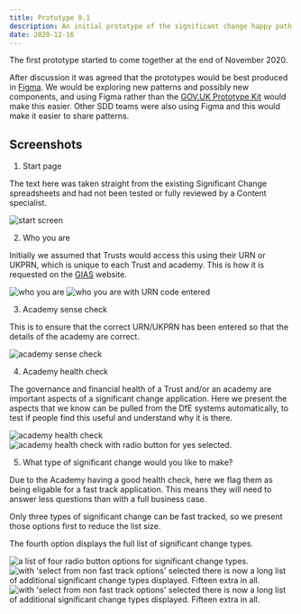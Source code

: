 ```yaml
---
title: Prototype 0.1
description: An initial prototype of the significant change happy path.
date: 2020-12-16
---
```


The first prototype started to come together at the end of November 2020.

After discussion it was agreed that the prototypes would be best produced in [Figma](https://www.figma.com/). We would be exploring new patterns and possibly new components, and using Figma rather than the [GOV.UK Prototype Kit](https://govuk-prototype-kit.herokuapp.com/) would make this easier. Other SDD teams were also using Figma and this would make it easier to share patterns.

## Screenshots

1. Start page

The text here was taken straight from the existing Significant Change spreadsheets and had not been tested or fully reviewed by a Content specialist.

<img src="https://sdd-significant-change-design-history.netlify.app/images/prototype01/001.png" alt="start screen"/>

2. Who you are

Initially we assumed that Trusts would access this using their URN or UKPRN, which is unique to each Trust and academy. This is how it is requested on the [GIAS](https://get-information-schools.service.gov.uk/) website.

<img src="https://sdd-significant-change-design-history.netlify.app/images/prototype01/002.png" alt="who you are"/>

<img src="https://sdd-significant-change-design-history.netlify.app/images/prototype01/002a.png" alt="who you are with URN code entered"/>

3. Academy sense check

This is to ensure that the correct URN/UKPRN has been entered so that the details of the academy are correct.

<img src="https://sdd-significant-change-design-history.netlify.app/images/prototype01/003.png" alt="academy sense check"/>

4. Academy health check

The governance and financial health of a Trust and/or an academy are important aspects of a significant change application. Here we present the aspects that we know can be pulled from the DfE systems automatically, to test if people find this useful and understand why it is there.

<img src="https://sdd-significant-change-design-history.netlify.app/images/prototype01/004.png" alt="academy health check"/>

<img src="https://sdd-significant-change-design-history.netlify.app/images/prototype01/004a.png" alt="academy health check with radio button for yes selected."/>

5. What type of significant change would you like to make?

Due to the Academy having a good health check, here we flag them as being eligable for a fast track application. This means they will need to answer less questions than with a full business case.

Only three types of significant change can be fast tracked, so we present those options first to reduce the list size.

The fourth option displays the full list of significant change types.

<img src="https://sdd-significant-change-design-history.netlify.app/images/prototype01/005.png" alt="a list of four radio button options for significant change types."/>

<img src="https://sdd-significant-change-design-history.netlify.app/images/prototype01/005a.png" alt="with 'select from non fast track options' selected there is now a long list of additional significant change types displayed. Fifteen extra in all."/>

<img src="https://sdd-significant-change-design-history.netlify.app/images/prototype01/005b.png" alt="with 'select from non fast track options' selected there is now a long list of additional significant change types displayed. Fifteen extra in all."/>